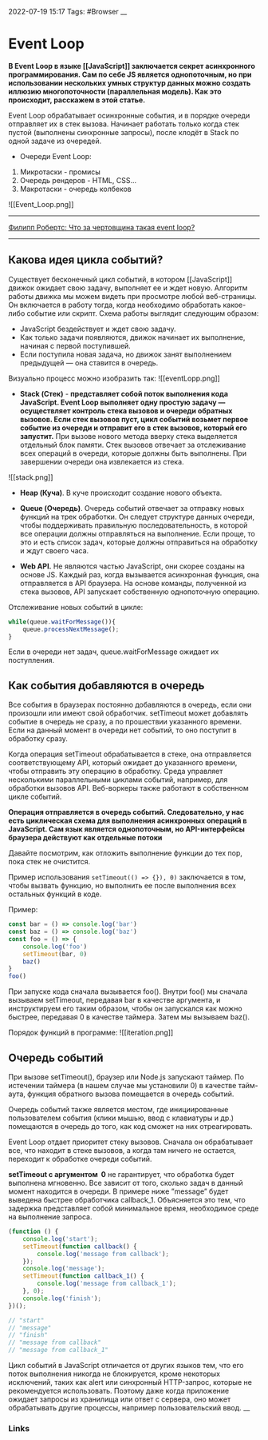 2022-07-19 15:17
Tags: #Browser
__
# Event Loop
**В Event Loop в языке [[JavaScript]] заключается секрет асинхронного программирования. Сам по себе JS является однопоточным, но при использовании нескольких умных структур данных можно создать иллюзию многопоточности (параллельная модель). Как это происходит, расскажем в этой статье.**

Event Loop обрабатывает осинхронные события, и в порядке очереди отправляет их в стек вызова.
Начинает работать только когда стек пустой (выполнены синхронные запросы), после клодёт в Stack по одной задаче из очередей.
- Очереди Event Loop:
1) Микротаски - промисы
2) Очередь рендеров - HTML, CSS...
3) Макротаски - очередь колбеков

![[Event_Loop.png]]

---
[Филипп Робертс: Что за чертовщина такая event loop?](https://www.youtube.com/watch?v=8aGhZQkoFbQ)

---
## Какова идея цикла событий?
Существует бесконечный цикл событий, в котором [[JavaScript]] движок ожидает свою задачу, выполняет ее и ждет новую. Алгоритм работы движка мы можем видеть при просмотре любой веб-страницы. Он включается в работу тогда, когда необходимо обработать какое-либо событие или скрипт. Схема работы выглядит следующим образом:

- JavaScript бездействует и ждет свою задачу.
- Как только задачи появляются, движок начинает их выполнение, начиная с первой поступившей.
- Если поступила новая задача, но движок занят выполнением предыдущей — она ставится в очередь.

Визуально процесс можно изобразить так:
![[eventLopp.png]]

- **Stack (Стек)** - **представляет собой поток выполнения кода JavaScript. Event Loop выполняет одну простую задачу — осуществляет контроль стека вызовов и очереди обратных вызовов. Если стек вызовов пуст, цикл событий возьмет первое событие из очереди и отправит его в стек вызовов, который его запустит.** При вызове нового метода вверху стека выделяется отдельный блок памяти. Стек вызовов отвечает за отслеживание всех операций в очереди, которые должны быть выполнены. При завершении очереди она извлекается из стека.

![[stack.png]]

-   **Heap (Куча)**. В куче происходит создание нового объекта.

-   **Queue (Очередь)**. Очередь событий отвечает за отправку новых функций на трек обработки. Он следует структуре данных очереди, чтобы поддерживать правильную последовательность, в которой все операции должны отправляться на выполнение. Если проще, то это и есть список задач, которые должны отправиться на обработку и ждут своего часа.

- **Web API.** Не являются частью JavaScript, они скорее созданы на основе JS. Каждый раз, когда вызывается асинхронная функция, она отправляется в API браузера. На основе команды, полученной из стека вызовов, API запускает собственную однопоточную операцию.

Отслеживание новых событий в цикле:
```js
while(queue.waitForMessage()){
	queue.processNextMessage();
}
```
Если в очереди нет задач, queue.waitForMessage ожидает их поступления.

## Как события добавляются в очередь
Все события в браузерах постоянно добавляются в очередь, если они произошли или имеют свой обработчик. setTimeout может добавлять событие в очередь не сразу, а по прошествии указанного времени. Если на данный момент в очереди нет событий, то оно поступит в обработку сразу.

Когда операция setTimeout обрабатывается в стеке, она отправляется соответствующему API, который ожидает до указанного времени, чтобы отправить эту операцию в обработку. Среда управляет несколькими параллельными циклами событий, например, для обработки вызовов API. Веб-воркеры также работают в собственном цикле событий.

**Операция отправляется в очередь событий. Следовательно, у нас есть циклическая схема для выполнения асинхронных операций в JavaScript. Сам язык является однопоточным, но API-интерфейсы браузера действуют как отдельные потоки**

Давайте посмотрим, как отложить выполнение функции до тех пор, пока стек не очистится.

Пример использования `setTimeout(() => {}), 0)` заключается в том, чтобы вызвать функцию, но выполнить ее после выполнения всех остальных функций в коде.

Пример:
```js
const bar = () => console.log('bar')
const baz = () => console.log('baz')
const foo = () => {
	console.log('foo')
	setTimeout(bar, 0)
	baz()
}
foo()
```
При запуске кода сначала вызывается foo(). Внутри foo() мы сначала вызываем setTimeout, передавая bar в качестве аргумента, и инструктируем его таким образом, чтобы он запускался как можно быстрее, передавая 0 в качестве таймера. Затем мы вызываем baz().

Порядок функций в программе:
![[iteration.png]]

## Очередь событий
При вызове setTimeout(), браузер или Node.js запускают таймер. По истечении таймера (в нашем случае мы установили 0) в качестве тайм-аута, функция обратного вызова помещается в очередь событий.

Очередь событий также является местом, где инициированные пользователем события (клики мышью, ввод с клавиатуры и др.) помещаются в очередь до того, как код сможет на них отреагировать.

Event Loop отдает приоритет стеку вызовов. Сначала он обрабатывает все, что находит в стеке вызовов, а когда там ничего не остается, переходит к обработке очереди событий.

**setTimeout с аргументом  0** не гарантирует, что обработка будет выполнена мгновенно. Все зависит от того, сколько задач в данный момент находится в очереди. В примере ниже ”message” будет выведена быстрее обработчика callback_1. Объясняется это тем, что задержка представляет собой минимальное время, необходимое среде на выполнение запроса.

```js
(function () {
	console.log('start');
	setTimeout(function callback() {
		console.log('message from callback');
	});
	console.log('message');
	setTimeout(function callback_1() {
		console.log('message from callback_1');
	}, 0);
	console.log('finish');
})();

// "start"
// "message"
// "finish"
// "message from callback"
// "message from callback_1"
```

Цикл событий в JavaScript отличается от других языков тем, что его поток выполнения никогда не блокируется, кроме некоторых исключений, таких как alert или синхронный HTTP-запрос, которые не рекомендуется использовать. Поэтому даже когда приложение ожидает запросы из хранилища или ответ с сервера, оно может обрабатывать другие процессы, например пользовательский ввод.
__
### Links
